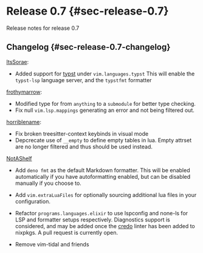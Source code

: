 # Release 0.7 {#sec-release-0.7}

Release notes for release 0.7

## Changelog {#sec-release-0.7-changelog}

[ItsSorae](https://github.com/ItsSorae):

- Added support for [typst](https://typst.app/) under `vim.languages.typst` This
  will enable the `typst-lsp` language server, and the `typstfmt` formatter

[frothymarrow](https://github.com/frothymarrow):

- Modified type for
  [](#opt-vim.visuals.fidget-nvim.setupOpts.progress.display.overrides) from
  `anything` to a `submodule` for better type checking.
- Fix null `vim.lsp.mappings` generating an error and not being filtered out.

[horriblename](https://github.com/horriblename):

- Fix broken treesitter-context keybinds in visual mode
- Depcrecate use of `__empty` to define empty tables in lua. Empty attrset are
  no longer filtered and thus should be used instead.

[NotAShelf](https://github.com/notashelf)

- Add `deno fmt` as the default Markdown formatter. This will be enabled
  automatically if you have autoformatting enabled, but can be disabled manually
  if you choose to.

- Add `vim.extraLuaFiles` for optionally sourcing additional lua files in your
  configuration.

- Refactor `programs.languages.elixir` to use lspconfig and none-ls for LSP and
  formatter setups respectively. Diagnostics support is considered, and may be
  added once the [credo](https://github.com/rrrene/credo) linter has been added
  to nixpkgs. A pull request is currently open.

- Remove vim-tidal and friends
